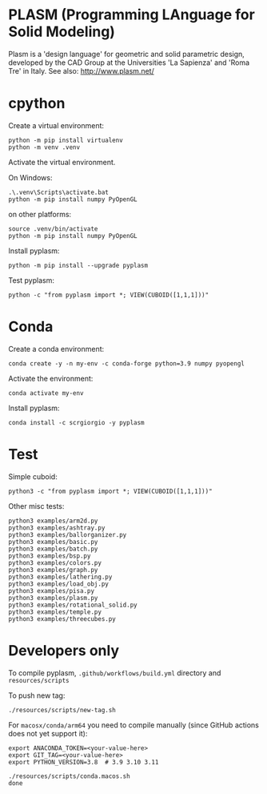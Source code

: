 # PLASM (Programming LAnguage for Solid Modeling)

Plasm is a 'design language' for geometric and solid parametric design, 
developed by the CAD Group at the Universities 'La Sapienza' and 'Roma Tre' in Italy. See also: http://www.plasm.net/

# cpython

Create a virtual environment:

```
python -m pip install virtualenv
python -m venv .venv
```

Activate the virtual environment. 

On Windows:

```
.\.venv\Scripts\activate.bat
python -m pip install numpy PyOpenGL 
```

on other platforms:

```
source .venv/bin/activate
python -m pip install numpy PyOpenGL 
```

Install pyplasm:

```
python -m pip install --upgrade pyplasm
```

Test pyplasm:

```
python -c "from pyplasm import *; VIEW(CUBOID([1,1,1]))"
```


# Conda

Create a conda environment:

```
conda create -y -n my-env -c conda-forge python=3.9 numpy pyopengl
```

Activate the environment:

```
conda activate my-env
```

Install pyplasm:

```
conda install -c scrgiorgio -y pyplasm 
``` 

# Test

Simple cuboid:

```
python3 -c "from pyplasm import *; VIEW(CUBOID([1,1,1]))"
```

Other misc tests:

```
python3 examples/arm2d.py
python3 examples/ashtray.py
python3 examples/ballorganizer.py
python3 examples/basic.py
python3 examples/batch.py
python3 examples/bsp.py
python3 examples/colors.py
python3 examples/graph.py
python3 examples/lathering.py
python3 examples/load_obj.py
python3 examples/pisa.py
python3 examples/plasm.py
python3 examples/rotational_solid.py
python3 examples/temple.py
python3 examples/threecubes.py
```

# Developers only

To compile pyplasm, `.github/workflows/build.yml` directory and `resources/scripts`

To push new tag:

```
./resources/scripts/new-tag.sh
```

For `macosx/conda/arm64` you need to compile manually (since GitHub actions does not yet support it):

```:
export ANACONDA_TOKEN=<your-value-here>
export GIT_TAG=<your-value-here>  
export PYTHON_VERSION=3.8  # 3.9 3.10 3.11

./resources/scripts/conda.macos.sh
done
```


